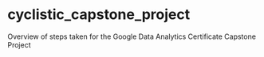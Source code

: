 # cyclistic_capstone_project
Overview of steps taken for the Google Data Analytics Certificate Capstone Project

